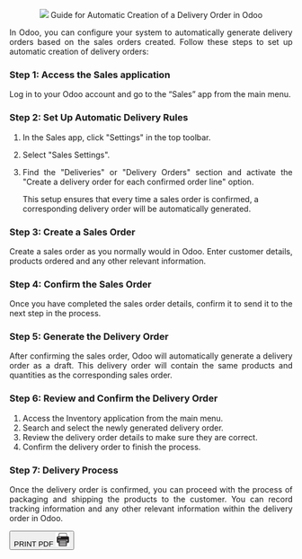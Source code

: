 
<center>

<span class='titulo'> <img src='automatic_delivery.png' width='12%' heigth='12%'> Guide for Automatic Creation of a Delivery Order in Odoo  </span> 
</center> 
 <p style="text-align:justify"> 
In Odoo, you can configure your system to automatically generate delivery orders based on the sales orders created. Follow these steps to set up automatic creation of delivery orders:
</p>

### **Step 1: Access the Sales application**

Log in to your Odoo account and go to the “Sales” app from the main menu.

### **Step 2: Set Up Automatic Delivery Rules**

1. In the Sales app, click "Settings" in the top toolbar.
2. Select "Sales Settings".
3.  <p style="text-align:justify"> Find the "Deliveries" or "Delivery Orders" section and activate the "Create a delivery order for each confirmed order line" option.
   
    This setup ensures that every time a sales order is confirmed, a corresponding delivery order will be automatically generated. </p>

### **Step 3: Create a Sales Order**
 <p style="text-align:justify"> 
Create a sales order as you normally would in Odoo. Enter customer details, products ordered and any other relevant information.
</p>

### **Step 4: Confirm the Sales Order**
 <p style="text-align:justify"> 
Once you have completed the sales order details, confirm it to send it to the next step in the process.
</p>

### **Step 5: Generate the Delivery Order**
 <p style="text-align:justify"> 
After confirming the sales order, Odoo will automatically generate a delivery order as a draft. This delivery order will contain the same products and quantities as the corresponding sales order.
</p>

### **Step 6: Review and Confirm the Delivery Order**

1. Access the Inventory application from the main menu.
2. Search and select the newly generated delivery order.
3. Review the delivery order details to make sure they are correct.
4. Confirm the delivery order to finish the process.

### **Step 7: Delivery Process**
 <p style="text-align:justify"> 
Once the delivery order is confirmed, you can proceed with the process of packaging and shipping the products to the customer. You can record tracking information and any other relevant information within the delivery order in Odoo.
</p>

<button id="printButton">PRINT PDF  <img src='../../print-pdf.png' width='25px' heigth='15px' class='print-image'> </button>
